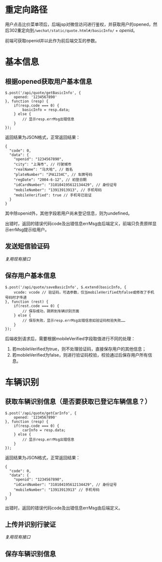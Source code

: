 # 重定向路径

用户点击比价菜单项后，后端jsp对微信访问进行鉴权，并获取用户的opened，然后302重定向到`/wechat/static/quote.html#/basicInfo/` + *openid*。

前端可获取openid并以此作为前后端交互的参数。

# 基本信息

## 根据opened获取用户基本信息

```
$.post('/api/quote/getBasicInfo', {
    opened: '1234567890'
}, function (resp) {
    if(resp.code === 0) {
        basicInfo = resp.data;
    } else {
        // 显示resp.errMsg出错信息
    }
});
```

返回结果为JSON格式，正常返回结果：

```
{
  "code": 0,
  "data": {
    "openid": "1234567890",
    "city": "上海市", // 行驶城市
    "realName": "马大哈", // 姓名
    "plateNumber": "沪A1234C", // 车牌号码
    "regDate": "2004-6-12", // 初登日期
    "idCardNumber": "310104195612134429", // 身份证号
    "mobileNumber": "13913913913", // 手机号码
    "mobileVerified": true // 手机号已验证
  }
}
```
其中除openid外，其他字段若用户尚未登记信息，则为undefined。

出错时，返回的错误代码code及出错信息errMsg由后端定义，前端只负责原样显示errMsg提示给用户。

## 发送短信验证码

*复用现有接口*

## 保存用户基本信息

```
$.post('/api/quote/saveBasicInfo', $.extend(basicInfo, {
    vcode: vcode // 验证码，可选参数，仅当mobileVerified为false或修改了手机号码时才传递
}, function (rest) {
    if(rest.code === 0) {
        // 保存成功，跳转到车辆识别页面
    } else {
        // 保存失败，显示resp.errMsg出错信息如验证码校验失败……
    }
});
```

后端收到请求后，需要根据mobileVerified字段取值进行不同的处理：

1. 若mobileVerified为true，则不处理验证码，直接保存用户的其他信息；
2. 若mobileVerified为false，则进行验证码校验，校验通过后保存用户所有信息。

# 车辆识别

## 获取车辆识别信息（是否要获取已登记车辆信息？）

```
$.post('/api/quote/getCarInfo', {
    opened: '1234567890'
}, function (resp) {
    if(resp.code === 0) {
        carInfo = resp.data;
    } else {
        // 显示resp.errMsg出错信息
    }
});
```

返回结果为JSON格式，正常返回结果：

```
{
  "code": 0,
  "data": {
    "openid": "1234567890",
    "idCardNumber": "310104195612134429", // 身份证号
    "mobileNumber": "13913913913" // 手机号码
  }
}
```

出错时，返回的错误代码code及出错信息errMsg由后端定义。

## 上传并识别行驶证

*复用现有接口*

## 保存车辆识别信息

